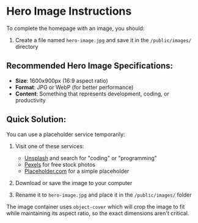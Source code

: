 # Hero Image Instructions

To complete the homepage with an image, you should:

1. Create a file named `hero-image.jpg` and save it in the `/public/images/` directory

## Recommended Hero Image Specifications:

- **Size**: 1600x900px (16:9 aspect ratio)
- **Format**: JPG or WebP (for better performance)
- **Content**: Something that represents development, coding, or productivity

## Quick Solution:

You can use a placeholder service temporarily:

1. Visit one of these services:

   - [Unsplash](https://unsplash.com/s/photos/coding) and search for "coding" or "programming"
   - [Pexels](https://www.pexels.com/search/coding/) for free stock photos
   - [Placeholder.com](https://placeholder.com/) for a simple placeholder

2. Download or save the image to your computer

3. Rename it to `hero-image.jpg` and place it in the `/public/images/` folder

The image container uses `object-cover` which will crop the image to fit while maintaining its aspect ratio, so the exact dimensions aren't critical.
